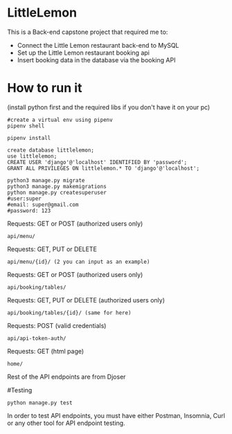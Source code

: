 # LittleLemon
This is a Back-end capstone project that required me to:
- Connect the Little Lemon restaurant back-end to MySQL
- Set up the Little Lemon restaurant booking api
- Insert booking data in the database via the booking API

# How to run it
(install python first and the required libs if you don't have it on your pc)
```
#create a virtual env using pipenv
pipenv shell

pipenv install
```

```
create database littlelemon;
use littlelemon;
CREATE USER 'django'@'localhost' IDENTIFIED BY 'password';
GRANT ALL PRIVILEGES ON littlelemon.* TO 'django'@'localhost';
```

```
python3 manage.py migrate 
python3 manage.py makemigrations
python manage.py createsuperuser
#user:super
#email: super@gmail.com
#password: 123
```

Requests: GET or POST (authorized users only)
```
api/menu/
```

Requests: GET, PUT or DELETE
```
api/menu/{id}/ (2 you can input as an example)
```

Requests: GET or POST (authorized users only)
```
api/booking/tables/
```

Requests: GET, PUT or DELETE (authorized users only)
```
api/booking/tables/{id}/ (same for here)
```

Requests: POST (valid credentials)
```
api/api-token-auth/
```

Requests: GET (html page)
```
home/
```

Rest of the API endpoints are from Djoser

#Testing
```
python manage.py test
```
In order to test API endpoints, you must have either Postman, Insomnia, Curl or any other tool for API endpoint testing.


